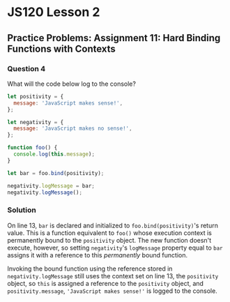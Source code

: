 # JS120 Lesson 2

## Practice Problems: Assignment 11: Hard Binding Functions with Contexts

### Question 4

What will the code below log to the console?

```js
let positivity = {
  message: 'JavaScript makes sense!',
};

let negativity = {
  message: 'JavaScript makes no sense!',
};

function foo() {
  console.log(this.message);
}

let bar = foo.bind(positivity);

negativity.logMessage = bar;
negativity.logMessage();
```

### Solution

On line 13, `bar` is declared and initialized to `foo.bind(positivity)`'s return
value. This is a function equivalent to `foo()` whose execution context is
permanently bound to the `positivity` object. The new function doesn't execute,
however, so setting `negativity`'s `logMessage` property equal to `bar` assigns
it with a reference to this *permanently* bound function.

Invoking the bound function using the reference stored in
`negativity.logMessage` still uses the context set on line 13, the `positivity`
object, so `this` is assigned a reference to the `positivity` object, and
`positivity.message`, `'JavaScript makes sense!'` is logged to the console.
